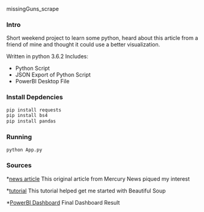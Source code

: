 missingGuns_scrape

### Intro
Short weekend project to learn some python, heard about this article from a friend of mine and thought it could use a better visualization.

Written in python 3.6.2
Includes:

* Python Script
* JSON Export of Python Script
* PowerBI Desktop File

### Install Depdencies
```python
pip install requests
pip install bs4
pip install pandas
```

### Running
```python
python App.py
```

### Sources

*[news article](http://extras.mercurynews.com/policeguns/ ) This original article from Mercury News piqued my interest

*[tutorial](https://www.dataquest.io/blog/web-scraping-tutorial-python/ )  This tutorial helped get me started with Beautiful Soup

*[PowerBI Dashboard](https://app.powerbi.com/view?r=eyJrIjoiNjU2YjUyY2MtNDUzMC00OTAzLWJlN2YtN2Q3ZjZkOWIzYzEzIiwidCI6ImVlZDZiZDFhLTdkM2UtNDkyNS05ZWU4LTExNTE2NmJhMzdkOCIsImMiOjZ9 ) Final Dashboard Result
